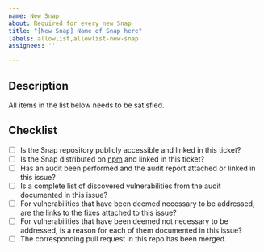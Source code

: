 ```yaml
---
name: New Snap
about: Required for every new Snap
title: "[New Snap] Name of Snap here"
labels: allowlist,allowlist-new-snap
assignees: ''

---
```


## Description

All items in the list below needs to be satisfied.

## Checklist

- [ ] Is the Snap repository publicly accessible and linked in this ticket?
- [ ] Is the Snap distributed on [npm](https://www.npmjs.com/) and linked in this ticket?
- [ ] Has an audit been performed and the audit report attached or linked in this issue?
- [ ] Is a complete list of discovered vulnerabilities from the audit documented in this issue?
- [ ] For vulnerabilities that have been deemed necessary to be addressed, are the links to the fixes attached to this issue?
- [ ] For vulnerabilities that have been deemed not necessary to be addressed, is a reason for each of them documented in this issue?
- [ ] The corresponding pull request in this repo has been merged.
